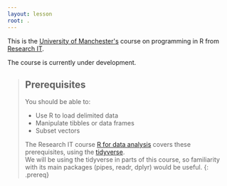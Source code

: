 ```yaml
---
layout: lesson
root: .
---
```


This is the [University of Manchester's](http://www.manchester.ac.uk) course on programming in R from [Research IT](http://www.itservices.manchester.ac.uk/research/).  

The course is currently under development. 

> ## Prerequisites
>
> You should be able to:
> * Use R to load delimited data
> * Manipulate tibbles or data frames
> * Subset vectors
>
> The Research IT course [R for data analysis](https://uomresearchit.github.io/r-tidyverse-intro/) covers these prerequisites, using the [tidyverse](https://www.tidyverse.org).  
> We will be using the tidyverse in parts of this course, so familiarity with its main packages (pipes, readr, dplyr) would be useful.
{: .prereq}
